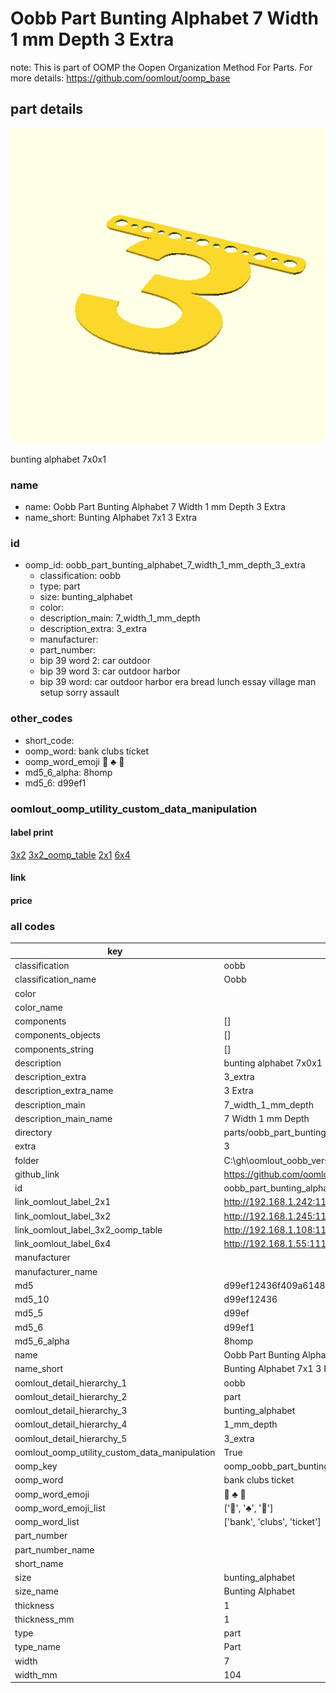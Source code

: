 # Oobb Part Bunting Alphabet 7 Width 1 mm Depth 3 Extra  

note: This is part of OOMP the Oopen Organization Method For Parts. For more details: https://github.com/oomlout/oomp_base

##  part details
  

[![](3dpr.png)](3dpr.png)

bunting alphabet 7x0x1



### name
* name: Oobb Part Bunting Alphabet 7 Width 1 mm Depth 3 Extra
* name_short: Bunting Alphabet 7x1 3 Extra
### id
* oomp_id: oobb_part_bunting_alphabet_7_width_1_mm_depth_3_extra
  * classification: oobb
  * type: part
  * size: bunting_alphabet
  * color: 
  * description_main: 7_width_1_mm_depth
  * description_extra: 3_extra
  * manufacturer: 
  * part_number: 
  * bip 39 word 2: car outdoor
  * bip 39 word 3: car outdoor harbor
  * bip 39 word: car outdoor harbor era bread lunch essay village man setup sorry assault

### other_codes
* short_code: 
* oomp_word: bank clubs ticket
* oomp_word_emoji :bank: :clubs: :ticket:
* md5_6_alpha: 8homp
* md5_6: d99ef1






### oomlout_oomp_utility_custom_data_manipulation
#### label print
[3x2](http://192.168.1.245:1112/?label=oomp%208homp)
[3x2_oomp_table](http://192.168.1.108:1112/?label=oomp%208homp)
[2x1](http://192.168.1.242:1112/?label=oomp%208homp)
[6x4](http://192.168.1.55:1112/?label=oomp%208homp)    

#### link

                              

#### price







### all codes 
| key | value |  
| --- | --- |  
| classification | oobb |  
| classification_name | Oobb |  
| color |  |  
| color_name |  |  
| components | [] |  
| components_objects | [] |  
| components_string | [] |  
| description | bunting alphabet 7x0x1 |  
| description_extra | 3_extra |  
| description_extra_name | 3 Extra |  
| description_main | 7_width_1_mm_depth |  
| description_main_name | 7 Width 1 mm Depth |  
| directory | parts/oobb_part_bunting_alphabet_7_width_1_mm_depth_3_extra |  
| extra | 3 |  
| folder | C:\gh\oomlout_oobb_version_4_generated_parts\things\oobb_part_bunting_alphabet_7_width_1_mm_depth_3_extra |  
| github_link | https://github.com/oomlout/oomlout_oomp_part_src/tree/main/parts/oobb_part_bunting_alphabet_7_width_1_mm_depth_3_extra |  
| id | oobb_part_bunting_alphabet_7_width_1_mm_depth_3_extra |  
| link_oomlout_label_2x1 | http://192.168.1.242:1112/?label=oomp%208homp |  
| link_oomlout_label_3x2 | http://192.168.1.245:1112/?label=oomp%208homp |  
| link_oomlout_label_3x2_oomp_table | http://192.168.1.108:1112/?label=oomp%208homp |  
| link_oomlout_label_6x4 | http://192.168.1.55:1112/?label=oomp%208homp |  
| manufacturer |  |  
| manufacturer_name |  |  
| md5 | d99ef12436f409a6148db4c4d2274912 |  
| md5_10 | d99ef12436 |  
| md5_5 | d99ef |  
| md5_6 | d99ef1 |  
| md5_6_alpha | 8homp |  
| name | Oobb Part Bunting Alphabet 7 Width 1 mm Depth 3 Extra |  
| name_short | Bunting Alphabet 7x1 3 Extra |  
| oomlout_detail_hierarchy_1 | oobb |  
| oomlout_detail_hierarchy_2 | part |  
| oomlout_detail_hierarchy_3 | bunting_alphabet |  
| oomlout_detail_hierarchy_4 | 1_mm_depth |  
| oomlout_detail_hierarchy_5 | 3_extra |  
| oomlout_oomp_utility_custom_data_manipulation | True |  
| oomp_key | oomp_oobb_part_bunting_alphabet_7_width_1_mm_depth_3_extra |  
| oomp_word | bank clubs ticket |  
| oomp_word_emoji | :bank: :clubs: :ticket: |  
| oomp_word_emoji_list | [':bank:', ':clubs:', ':ticket:'] |  
| oomp_word_list | ['bank', 'clubs', 'ticket'] |  
| part_number |  |  
| part_number_name |  |  
| short_name |  |  
| size | bunting_alphabet |  
| size_name | Bunting Alphabet |  
| thickness | 1 |  
| thickness_mm | 1 |  
| type | part |  
| type_name | Part |  
| width | 7 |  
| width_mm | 104 |  

